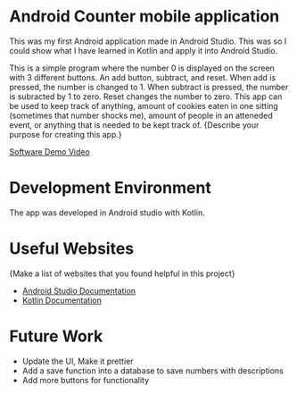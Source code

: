 # Android Counter mobile application

This was my first Android application made in Android Studio. This was so I could show what I have learned in Kotlin and apply it into Android Studio.


This is a simple program where the number 0 is displayed on the screen with 3 different buttons. An add button, subtract, and reset.
When add is pressed, the number is changed to 1. When subtract is pressed, the number is subracted by 1 to zero. Reset changes the number to zero.
This app can be used to keep track of anything, amount of cookies eaten in one sitting (sometimes that number shocks me), amount of people in an atteneded event, 
or anything that is needed to be kept track of.
{Describe your purpose for creating this app.}


[Software Demo Video](http://youtube.link.goes.here)

# Development Environment
The app was developed in Android studio with Kotlin.

# Useful Websites

{Make a list of websites that you found helpful in this project}
* [Android Studio Documentation]([http://url.link.goes.here](https://developer.android.com/docs))
* [Kotlin Documentation]([http://url.link.goes.here](https://developer.android.com/kotlin?gclid=Cj0KCQjw-JyUBhCuARIsANUqQ_L4pcKHwub_1wNaLhyVPXjMnqzB2tLspM9Qakxr1tDWNV7PjMpgdeAaAmIqEALw_wcB&gclsrc=aw.ds))

# Future Work
* Update the UI, Make it prettier
* Add a save function into a database to save numbers with descriptions
* Add more buttons for functionality

